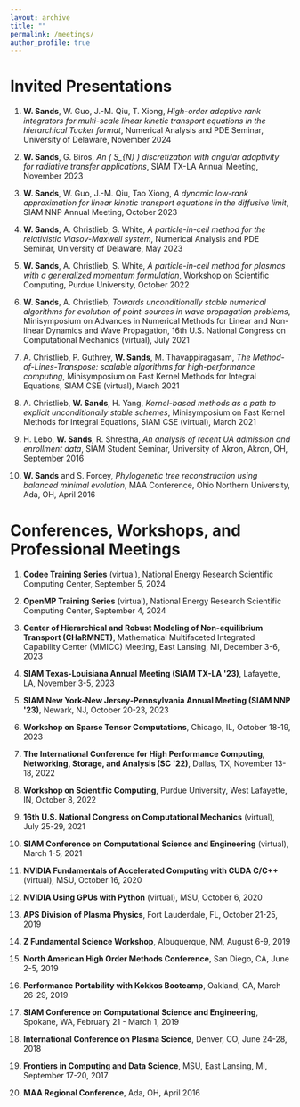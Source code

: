 ```yaml
---
layout: archive
title: ""
permalink: /meetings/
author_profile: true
---
```


# Invited Presentations

1. **W. Sands**, W. Guo, J.-M. Qiu, T. Xiong, *High-order adaptive rank integrators for multi-scale linear kinetic transport equations in the hierarchical Tucker format*, Numerical Analysis and PDE Seminar, University of Delaware, November 2024  

2. **W. Sands**, G. Biros, *An \( S_{N} \) discretization with angular adaptivity for radiative transfer applications*, SIAM TX-LA Annual Meeting, November 2023  

3. **W. Sands**, W. Guo, J.-M. Qiu, Tao Xiong, *A dynamic low-rank approximation for linear kinetic transport equations in the diffusive limit*, SIAM NNP Annual Meeting, October 2023  

4. **W. Sands**, A. Christlieb, S. White, *A particle-in-cell method for the relativistic Vlasov-Maxwell system*, Numerical Analysis and PDE Seminar, University of Delaware, May 2023  

5. **W. Sands**, A. Christlieb, S. White, *A particle-in-cell method for plasmas with a generalized momentum formulation*, Workshop on Scientific Computing, Purdue University, October 2022  

6. **W. Sands**, A. Christlieb, *Towards unconditionally stable numerical algorithms for evolution of point-sources in wave propagation problems*, Minisymposium on Advances in Numerical Methods for Linear and Non-linear Dynamics and Wave Propagation, 16th U.S. National Congress on Computational Mechanics (virtual), July 2021  

7. A. Christlieb, P. Guthrey, **W. Sands**, M. Thavappiragasam, *The Method-of-Lines-Transpose: scalable algorithms for high-performance computing*, Minisymposium on Fast Kernel Methods for Integral Equations, SIAM CSE (virtual), March 2021  

8. A. Christlieb, **W. Sands**, H. Yang, *Kernel-based methods as a path to explicit unconditionally stable schemes*, Minisymposium on Fast Kernel Methods for Integral Equations, SIAM CSE (virtual), March 2021  

9. H. Lebo, **W. Sands**, R. Shrestha, *An analysis of recent UA admission and enrollment data*, SIAM Student Seminar, University of Akron, Akron, OH, September 2016  

10.  **W. Sands** and S. Forcey,  *Phylogenetic tree reconstruction using balanced minimal evolution*,  MAA Conference, Ohio Northern University, Ada, OH, April 2016

# Conferences, Workshops, and Professional Meetings

1. **Codee Training Series** (virtual), National Energy Research Scientific Computing Center, September 5, 2024  

2. **OpenMP Training Series** (virtual), National Energy Research Scientific Computing Center, September 4, 2024  

3. **Center of Hierarchical and Robust Modeling of Non-equilibrium Transport (CHaRMNET)**,  Mathematical Multifaceted Integrated Capability Center (MMICC) Meeting, East Lansing, MI, December 3-6, 2023  

4. **SIAM Texas-Louisiana Annual Meeting (SIAM TX-LA '23)**, Lafayette, LA, November 3-5, 2023  

5. **SIAM New York-New Jersey-Pennsylvania Annual Meeting (SIAM NNP '23)**, Newark, NJ, October 20-23, 2023  

6. **Workshop on Sparse Tensor Computations**, Chicago, IL, October 18-19, 2023  

7. **The International Conference for High Performance Computing, Networking, Storage, and Analysis (SC '22)**, Dallas, TX, November 13-18, 2022  

8. **Workshop on Scientific Computing**, Purdue University, West Lafayette, IN, October 8, 2022  

9. **16th U.S. National Congress on Computational Mechanics** (virtual), July 25-29, 2021  

10. **SIAM Conference on Computational Science and Engineering** (virtual), March 1-5, 2021  

11. **NVIDIA Fundamentals of Accelerated Computing with CUDA C/C++** (virtual), MSU, October 16, 2020  

12. **NVIDIA Using GPUs with Python** (virtual), MSU, October 6, 2020  

13. **APS Division of Plasma Physics**, Fort Lauderdale, FL, October 21-25, 2019  

14. **Z Fundamental Science Workshop**, Albuquerque, NM, August 6-9, 2019  

15. **North American High Order Methods Conference**, San Diego, CA, June 2-5, 2019  

16. **Performance Portability with Kokkos Bootcamp**, Oakland, CA, March 26-29, 2019  

17. **SIAM Conference on Computational Science and Engineering**, Spokane, WA, February 21 - March 1, 2019  

18. **International Conference on Plasma Science**, Denver, CO, June 24-28, 2018  

19. **Frontiers in Computing and Data Science**, MSU, East Lansing, MI, September 17-20, 2017  

20. **MAA Regional Conference**, Ada, OH, April 2016  

